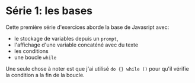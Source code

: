 # Série 1: les bases
Cette première série d'exercices aborde la base de Javasript avec:
- le stockage de variables depuis un `prompt`, 
- l'affichage d'une variable concaténé avec du texte
- les conditions
- une boucle `while`

Une seule chose à noter est que j'ai utilisé `do {} while ()` pour qu'il vérifie la condition a la fin de la boucle.